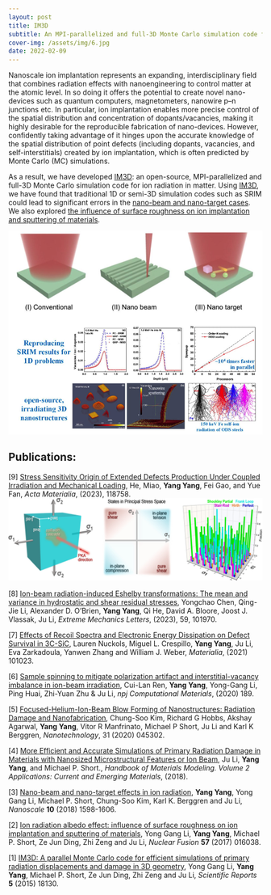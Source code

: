 ```yaml
---
layout: post
title: IM3D
subtitle: An MPI-parallelized and full-3D Monte Carlo simulation code for ion radiation in matter
cover-img: /assets/img/6.jpg
date: 2022-02-09
---
```



Nanoscale ion implantation represents an expanding, interdisciplinary field that combines radiation effects with nanoengineering to control matter at the atomic level. In so doing it offers the potential to create novel nano-devices such as quantum computers, magnetometers, nanowire p–n junctions etc. In particular, ion implantation enables more precise control of the spatial distribution and concentration of dopants/vacancies, making it highly desirable for the reproducible fabrication of nano-devices. However, confidently taking advantage of it hinges upon the accurate knowledge of the spatial distribution of point defects (including dopants, vacancies, and self-interstitials) created by ion implantation, which is often predicted by Monte Carlo (MC) simulations.

As a result, we have developed [IM3D](http://li.mit.edu/im3d/): an open-source, MPI-parallelized and full-3D Monte Carlo simulation code for ion radiation in matter. Using [IM3D](http://li.mit.edu/im3d/), we have found that traditional 1D or semi-3D simulation codes such as SRIM could lead to significant errors in the [nano-beam and nano-target cases](http://li.mit.edu/Archive/Papers/18/Yang18LiNanoscale.pdf). We also explored [the influence of surface roughness on ion implantation and sputtering of materials](http://li.mit.edu/Archive/Papers/17/Li17YangNF.pdf).

![nanobeam](/assets/img/Yang18LiNanoscale-front.jpg)

## Publications:
\[9\] [Stress Sensitivity Origin of Extended Defects Production Under Coupled Irradiation and Mechanical Loading](https://doi.org/10.1016/j.actamat.2023.118758), He, Miao,  **Yang Yang**, Fei Gao, and Yue Fan, _Acta Materialia_, (2023), 118758.
![](/assets/img/He23AM.jpg)

\[8\] [Ion-beam radiation-induced Eshelby transformations: The mean and variance in hydrostatic and shear residual stresses](https://doi.org/10.1016/j.eml.2023.101970), Yongchao Chen, Qing-Jie Li, Alexander D. O’Brien, **Yang Yang**, Qi He, David A. Bloore, Joost J. Vlassak, Ju Li, _Extreme Mechanics Letters_, (2023), 59, 101970.

\[7\] [Effects of Recoil Spectra and Electronic Energy Dissipation on Defect Survival in 3C-SiC](https://www.sciencedirect.com/science/article/abs/pii/S2589152921000260), Lauren Nuckols, Miguel L. Crespillo, **Yang Yang**, Ju Li, Eva Zarkadoula, Yanwen Zhang and William J. Weber, _Materialia_, (2021) 101023.

\[6\] [Sample spinning to mitigate polarization artifact and interstitial-vacancy imbalance in ion-beam irradiation](https://www.nature.com/articles/s41524-020-00438-9#Sec12), Cui-Lan Ren, **Yang Yang**, Yong-Gang Li, Ping Huai, Zhi-Yuan Zhu & Ju Li, _npj Computational Materials_, (2020) 189.

\[5\] [Focused-Helium-Ion-Beam Blow Forming of Nanostructures: Radiation Damage and Nanofabrication](https://iopscience.iop.org/article/10.1088/1361-6528/ab4a65), Chung-Soo Kim, Richard G Hobbs, Akshay Agarwal, **Yang Yang**, Vitor R Manfrinato, Michael P Short, Ju Li and Karl K Berggren, _Nanotechnology_, 31 (2020) 045302.

\[4\] [More Efficient and Accurate Simulations of Primary Radiation Damage in Materials with Nanosized Microstructural Features or Ion Beam](https://link.springer.com/referenceworkentry/10.1007/978-3-319-50257-1_115-1), Ju Li, **Yang Yang**, and Michael P. Short., _Handbook of Materials Modeling. Volume 2 Applications: Current and Emerging Materials_, (2018).

\[3\] [Nano-beam and nano-target effects in ion radiation](http://li.mit.edu/Archive/Papers/18/Yang18LiNanoscale.pdf), **Yang Yang**, Yong Gang Li, Michael P. Short, Chung-Soo Kim, Karl K. Berggren and Ju Li, _Nanoscale_ **10** (2018) 1598-1606.

\[2\] [Ion radiation albedo effect: influence of surface roughness on ion implantation and sputtering of materials](http://li.mit.edu/Archive/Papers/17/Li17YangNF.pdf), Yong Gang Li, **Yang Yang**, Michael P. Short, Ze Jun Ding, Zhi Zeng and Ju Li, _Nuclear Fusion_ **57** (2017) 016038.

\[1\] [IM3D: A parallel Monte Carlo code for efficient simulations of primary radiation displacements and damage in 3D geometry](http://li.mit.edu/Archive/Papers/15/Li15YangSR.pdf), Yong Gang Li, **Yang Yang**, Michael P. Short, Ze Jun Ding, Zhi Zeng and Ju Li, _Scientific Reports_ **5** (2015) 18130.
